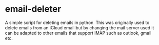 # email-deleter

A simple script for deleting emails in python. This was originally used to delete emails from an iCloud email but by changing the mail server used it can be adapted to other emails that support IMAP such as outlook, gmail etc.
